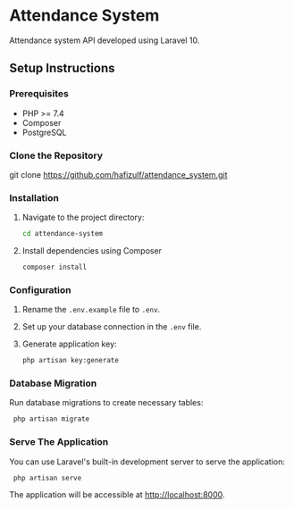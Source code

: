 # Attendance System

Attendance system API developed using Laravel 10.

## Setup Instructions

### Prerequisites

- PHP >= 7.4
- Composer
- PostgreSQL

### Clone the Repository

git clone <https://github.com/hafizulf/attendance_system.git>

### Installation

1. Navigate to the project directory:

    ```bash
    cd attendance-system
    ```

2. Install dependencies using Composer

    ```bash
    composer install
    ```

### Configuration

1. Rename the `.env.example` file to `.env`.
2. Set up your database connection in the `.env` file.
3. Generate application key:

    ```bash
    php artisan key:generate
    ```

### Database Migration

Run database migrations to create necessary tables:

   ```bash
    php artisan migrate
```

### Serve The Application

You can use Laravel's built-in development server to serve the application:

   ```bash
    php artisan serve
```

The application will be accessible at <http://localhost:8000>.
